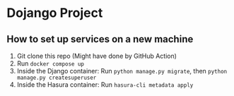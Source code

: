 # Dojango Project

## How to set up services on a new machine

1. Git clone this repo (Might have done by GitHub Action)
2. Run `docker compose up`
3. Inside the Django container: Run `python manage.py migrate`, then `python manage.py createsuperuser`
4. Inside the Hasura container: Run `hasura-cli metadata apply`
